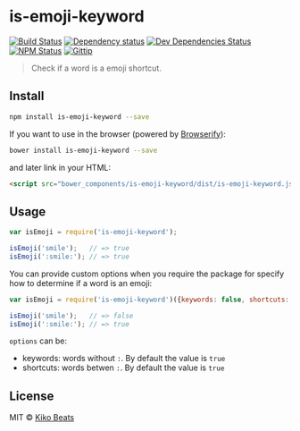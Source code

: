 # is-emoji-keyword

[![Build Status](http://img.shields.io/travis/Kikobeats/is-emoji-keyword/master.svg?style=flat-square)](https://travis-ci.org/Kikobeats/is-emoji-keyword)
[![Dependency status](http://img.shields.io/david/Kikobeats/is-emoji-keyword.svg?style=flat-square)](https://david-dm.org/Kikobeats/is-emoji-keyword)
[![Dev Dependencies Status](http://img.shields.io/david/dev/Kikobeats/is-emoji-keyword.svg?style=flat-square)](https://david-dm.org/Kikobeats/is-emoji-keyword#info=devDependencies)
[![NPM Status](http://img.shields.io/npm/dm/is-emoji-keyword.svg?style=flat-square)](https://www.npmjs.org/package/is-emoji-keyword)
[![Gittip](http://img.shields.io/gittip/Kikobeats.svg?style=flat-square)](https://www.gittip.com/Kikobeats/)

> Check if a word is a emoji shortcut.

## Install

```bash
npm install is-emoji-keyword --save
```

If you want to use in the browser (powered by [Browserify](http://browserify.org/)):

```bash
bower install is-emoji-keyword --save
```

and later link in your HTML:

```html
<script src="bower_components/is-emoji-keyword/dist/is-emoji-keyword.js"></script>
```

## Usage

```js
var isEmoji = require('is-emoji-keyword');

isEmoji('smile');   // => true
isEmoji(':smile:'); // => true
```

You can provide custom options when you require the package for specify how to determine if a word is an emoji:

```js
var isEmoji = require('is-emoji-keyword')({keywords: false, shortcuts: true});

isEmoji('smile');   // => false
isEmoji(':smile:'); // => true
```

`options` can be:

* keywords: words without `:`. By default the value is `true`
* shortcuts: words betwen `:`. By default the value is `true`

## License

MIT © [Kiko Beats](http://www.kikobeats.com)
